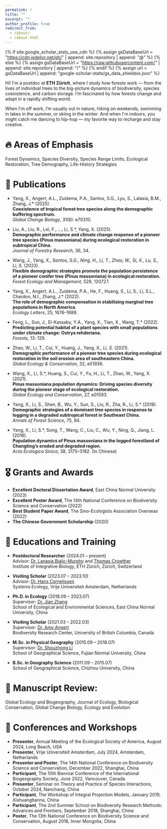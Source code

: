 ```yaml
---
permalink: /
title: ""
excerpt: ""
author_profile: true
redirect_from: 
  - /about/
  - /about.html
---
```


{% if site.google_scholar_stats_use_cdn %}
{% assign gsDataBaseUrl = "https://cdn.jsdelivr.net/gh/" | append: site.repository | append: "@" %}
{% else %}
{% assign gsDataBaseUrl = "https://raw.githubusercontent.com/" | append: site.repository | append: "/" %}
{% endif %}
{% assign url = gsDataBaseUrl | append: "google-scholar-stats/gs_data_shieldsio.json" %}

<span class='anchor' id='about-me'></span>
Hi! I'm a postdoc at **ETH Zürich**, where I study how forests work — from the lives of individual trees to the big-picture dynamics of biodiversity, species coexistence, and carbon storage. I’m fascinated by how forests change and adapt in a rapidly shifting world.

When I'm off work, I’m usually out in nature, hiking on weekends, swimming in lakes in the summer, or skiing in the winter. And when I'm indoors, you might catch me dancing to hip-hop — my favorite way to recharge and stay creative.

# 🔥 Areas of Emphasis
Forest Dynamics, Species Diversity, Species Range Limits, Ecological Restoration, Tree Demography, Life-History Strategies

# 📝 Publications 
- Yang, X., Angert, A.L., Zuidema, P.A., Santos, S.G., Lyu, S., Lalasia, B.M., Zhang, J.* (2025).  
  **Coexistence of tropical forest tree species along the demographic buffering spectrum.**  
  *Global Change Biology*, 31(6): e70310.

- Liu, A., Liu, R., Lei, F., …, Li, S.*, Yang, X. (2025).  
  **Demographic performance and climate change response of a pioneer tree species (Pinus massoniana) during ecological restoration in subtropical China.**  
  *Journal of Forestry Research*, 36, 34.

- Wang, J., Yang, X.*, Santos, S.G., Ning, H., Li, T., Zhao, W., Si, X., Lu, S., Li, S.* (2023).  
  **Flexible demographic strategies promote the population persistence of a pioneer conifer tree (Pinus massoniana) in ecological restoration.**  
  *Forest Ecology and Management*, 529, 120727.

- Yang, X., Angert, A.L., Zuidema, P.A., He, F., Huang, S., Li, S., Li, S.L., Chardon, N.I., Zhang, J.* (2022).  
  **The role of demographic compensation in stabilising marginal tree populations in North America.**  
  *Ecology Letters*, 25, 1676–1689.

- Feng, L., Sun, J., El-Kassaby, Y.A., Yang, X., Tian, X., Wang, T.* (2022).  
  **Predicting potential habitat of a plant species with small populations under climate change: Ostrya rehderiana.**  
  *Forests*, 13: 129.

- Zhao, W., Li, T., Cui, Y., Huang, J., Yang, X.*, Li, S.* (2021).  
  **Demographic performance of a pioneer tree species during ecological restoration in the soil erosion area of southeastern China.**  
  *Global Ecology & Conservation*, 32, e01936.

- Wang, X., Li, S.*, Huang, S., Cui, Y., Fu, H., Li, T., Zhao, W., Yang, X. (2021).  
  **Pinus massoniana population dynamics: Driving species diversity during the pioneer stage of ecological restoration.**  
  *Global Ecology and Conservation*, 27, e01593.

- Yang, X., Li, S., Shen, B., Wu, Y., Sun, S., Liu, R., Zha, R., Li, S.* (2018).  
  **Demographic strategies of a dominant tree species in response to logging in a degraded subtropical forest in Southeast China.**  
  *Annals of Forest Science*, 75, 84.

- Yang, X., Li, S.*, Song, T., Wang, C., Liu, C., Wu, Y., Ning, Q., Jiang, L. (2018).  
  **Population dynamics of Pinus massoniana in the logged forestland of Changting’s eroded and degraded region.**  
  *Acta Ecologica Sinica*, 38, 3175–3182. (In Chinese)

# 🎖 Grants and Awards
- **Excellent Doctoral Dissertation Award**, East China Normal University (2023)
- **Excellent Poster Award**, The 14th National Conference on Biodiversity Science and Conservation (2022)
- **Best Student Paper Award**, The Sino-Ecologists Association Overseas (2022)
- **The Chinese Government Scholarship** (2020)

# 📖 Educations and Training
- **Postdoctoral Researcher** (2024.01 – present)  
  Advisor: [Dr. Lanasia Bialic-Murphy](https://crowtherlab.com/dr-lalasia-bialic-murphy/) and [Thomas Crowther](https://crowtherlab.com/about-tom-crowther/)  
  Institute of Integrative Biology, ETH Zürich, Zürich, Switzerland

- **Visiting Scholar** (2023.07 – 2023.10)  
  Advisor: [Dr. Hans Cornelissen](https://research.vu.nl/en/persons/hans-cornelissen)  
  Systems Ecology, Vrije Universiteit Amsterdam, Netherlands

- **Ph.D. in Ecology** (2018.09 – 2023.07)  
  Supervisor: [Dr. Jian Zhang](https://ecoinfor.github.io/index.html)  
  School of Ecological and Environmental Sciences, East China Normal University, China

- **Visiting Scholar** (2021.03 – 2022.03)  
  Supervisor: [Dr. Amy Angert](https://angert.github.io/people.html)  
  Biodiversity Research Center, University of British Columbia, Canada

- **M.Sc. in Physical Geography** (2015.09 – 2018.07)  
  Supervisor: [Dr. Shouzhong Li](https://geo.fjnu.edu.cn/dd/84/c4964a187780/page.htm)  
  School of Geographical Science, Fujian Normal University, China

- **B.Sc. in Geography Science** (2011.09 – 2015.07)  
  School of Geographical Science, Chizhou University, China

# 👀 Manuscript Review:
Global Ecology and Biogeography, Journal of Ecology, Biological Conservation, Global Change Biology, Ecology and Evolution

# 💬 Conferences and Workshops
- **Presenter**, Annual Meeting of the Ecological Society of America, August 2024, Long Beach, USA  
- **Presenter**, Vrije Universiteit Amsterdam, July 2024, Amsterdam, Netherlands  
- **Presenter and Poster**, The 14th National Conference on Biodiversity Science and Conservation, December 2022, Shanghai, China  
- **Participant**, The 10th Biennial Conference of the International Biogeography Society, June 2022, Vancouver, Canada  
- **Presenter**, Seminar on Theory and Practice of Species Interactions, October 2024, Nanchang, China  
- **Participant**, The Workshop of Integral Projection Models, January 2019, Xishuangbanna, China  
- **Participant**, The 2nd Summer School on Biodiversity Research Methods: Advances and Frontiers, September 2018, Shanghai, China  
- **Poster**, The 13th National Conference on Biodiversity Science and Conservation, August 2018, Inner Mongolia, China  
